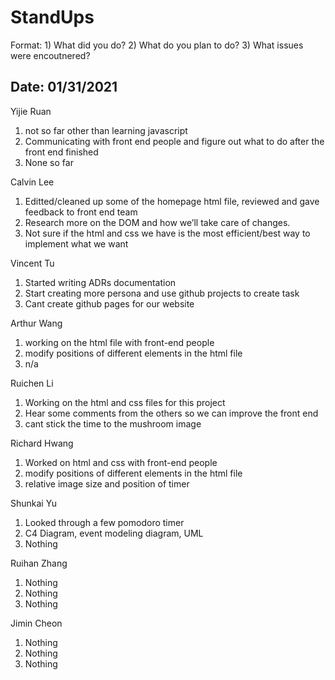 # StandUps

Format: 1) What did you do? 2) What do you plan to do? 3) What issues were encoutnered?

## Date: 01/31/2021

Yijie Ruan 
1. not so far other than learning javascript
2. Communicating with front end people and figure out what to do after the front end finished
3. None so far

Calvin Lee
1. Editted/cleaned up some of the homepage html file, reviewed and gave feedback to front end team
2. Research more on the DOM and how we’ll take care of changes.
3. Not sure if the html and css we have is the most efficient/best way to implement what we want

Vincent Tu
1. Started writing ADRs documentation
2. Start creating more persona and use github projects to create task
3. Cant create github pages for our website

Arthur Wang
1. working on the html file with front-end people
2. modify positions of different elements in the html file
3. n/a

Ruichen Li
1. Working on the html and css files for this project
2. Hear some comments from the others so we can improve the front end
3. cant stick the time to the mushroom image

Richard Hwang
1. Worked on html and css with front-end people
2. modify positions of different elements in the html file
3. relative image size and position of timer

Shunkai Yu
1. Looked through a few pomodoro timer
2. C4 Diagram, event modeling diagram, UML
3. Nothing

Ruihan Zhang
1. Nothing
2. Nothing
3. Nothing

Jimin Cheon 
1. Nothing
2. Nothing
3. Nothing
